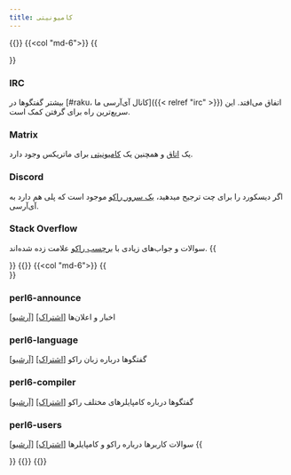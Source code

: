 ```yaml
---
title: کامیونیتی
---
```


{{<row>}}
{{<col "md-6">}}
{{<section>}}
### IRC
بیشتر گفتگوها در [#raku، کانال آی‌آر‌سی ما]({{< relref "irc" >}}) اتفاق می‌افتد. این سریع‌ترین راه برای گرفتن کمک است.
### Matrix
یک [اتاق](https://matrix.to/#/%23freenode_%23raku:matrix.org) و همچنین یک [کامیونیتی](https://matrix.to/#/+raku:matrix.org) برای ماتریکس وجود دارد.
### Discord
اگر دیسکورد را برای چت ترجیح میدهید، [یک سرور راکو](https://discord.gg/VzYpdQ6) موجود است که پلی هم دارد به آی‌آر‌سی.
### Stack Overflow
سوالات و جواب‌های زیادی با [برچسب راکو](https://stackoverflow.com/questions/tagged/raku) علامت زده شده‌اند.
{{</section>}}
{{</col>}}
{{<col "md-6">}}
{{<section id="MailingLists" heading="لیست‌های ایمیل">}}
### perl6-announce
اخبار و اعلان‌ها
[[اشتراک]](mailto:perl6-announce-subscribe@perl.org) [[آرشیو]](http://nntp.perl.org/group/perl.perl6.announce/)
### perl6-language
گفتگوها درباره زبان راکو
[[اشتراک]](mailto:perl6-language-subscribe@perl.org) [[آرشیو]](http://nntp.perl.org/group/perl.perl6.language/)
### perl6-compiler
گفتگوها درباره کامپایلرهای مختلف راکو
[[اشتراک]](mailto:perl6-compiler-subscribe@perl.org) [[آرشیو]](http://nntp.perl.org/group/perl.perl6.compiler/)
### perl6-users
سوالات کاربرها درباره راکو و کامپایلرها
[[اشتراک]](mailto:perl6-users-subscribe@perl.org) [[آرشیو]](http://nntp.perl.org/group/perl.perl6.users/)
{{</section>}}
{{</col>}}
{{</row>}}